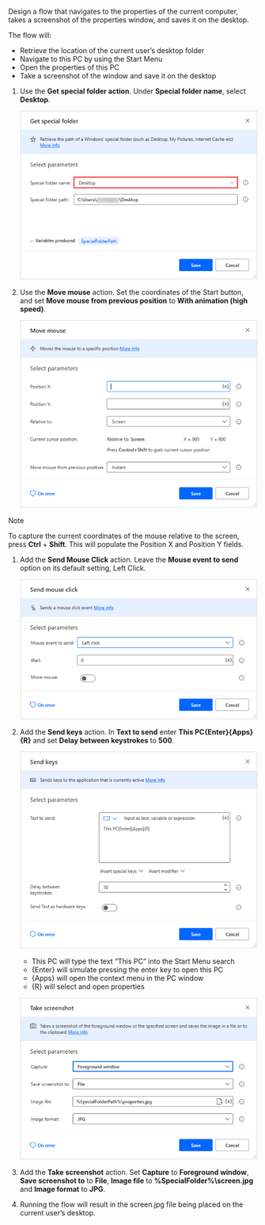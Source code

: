 Design a flow that navigates to the properties of the current computer, takes a screenshot of the properties window, and saves it on the desktop.

The flow will:

* Retrieve the location of the current user’s desktop folder
* Navigate to this PC by using the Start Menu
* Open the properties of this PC
* Take a screenshot of the window and save it on the desktop

1. Use the **Get special folder action**. Under **Special folder name**, select **Desktop**.

    ![Screenshot of the Get special folder action properties dialog.](..\media\get-special-folder-exercise-part-one.png)

1. Use the **Move mouse** action. Set the coordinates of the Start button, and set **Move mouse from previous position** to **With animation (high speed)**.

    ![Screenshot of the Move mouse action properties dialog.](..\media\move-mouse-exercise-part-two.png)

> [!NOTE]
> To capture the current coordinates of the mouse relative to the screen, press **Ctrl** + **Shift**. This will populate the Position X and Position Y fields.

1. Add the **Send Mouse Click** action. Leave the **Mouse event to send** option on its default setting, Left Click.

    ![Screenshot of the Send mouse click action properties dialog.](..\media\send-mouse-click-exercise-part-three.png)

1. Add the **Send keys** action. In **Text to send** enter **This PC{Enter}{Apps}{R}** and set **Delay between keystrokes** to **500**.

    ![Screenshot of the Send keys action properties dialog.](..\media\send-keys-exercise-part-four.png)

    * This PC will type the text “This PC” into the Start Menu search
    * {Enter} will simulate pressing the enter key to open this PC
    * {Apps} will open the context menu in the PC window
    * {R} will select and open properties

     ![Screenshot of the Take screenshot action properties dialog.](..\media\take-screenshot-exercise-part-five.png)

1. Add the **Take screenshot** action. Set **Capture** to **Foreground window**, **Save screenshot to** to **File**, **Image file** to **%SpecialFolder%\screen.jpg** and **Image format** to **JPG**.

1. Running the flow will result in the screen.jpg file being placed on the current user’s desktop.
